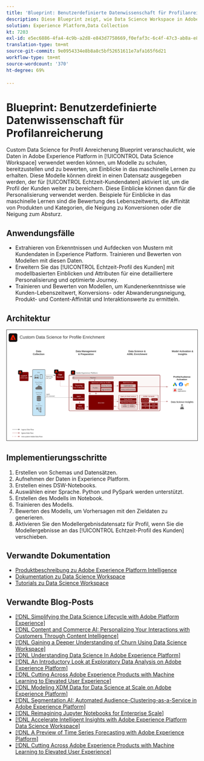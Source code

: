 ```yaml
---
title: 'Blueprint: Benutzerdefinierte Datenwissenschaft für Profilanreicherung'
description: Diese Blueprint zeigt, wie Data Science Workspace in Adobe Experience Platform Daten in Experience Platform nutzen kann, um Modelle zu trainieren, bereitzustellen und zu bewerten, um ML-Erkenntnisse aus Daten zu gewinnen.
solution: Experience Platform,Data Collection
kt: 7203
exl-id: e5ec6886-4fa4-4c9b-a2d8-e843d7758669,f0efaf3c-6c4f-47c3-ab8a-e8e146dd071c
translation-type: tm+mt
source-git-commit: 9e0954334e8b8a8c5bf52651611e7afa165f6d21
workflow-type: tm+mt
source-wordcount: '370'
ht-degree: 69%

---
```


# Blueprint: Benutzerdefinierte Datenwissenschaft für Profilanreicherung

Custom Data Science for Profil Anreicherung Blueprint veranschaulicht, wie Daten in Adobe Experience Platform in [!UICONTROL Data Science Workspace] verwendet werden können, um Modelle zu schulen, bereitzustellen und zu bewerten, um Einblicke in das maschinelle Lernen zu erhalten. Diese Modelle können direkt in einen Datensatz ausgegeben werden, der für [!UICONTROL Echtzeit-Kundendaten] aktiviert ist, um die Profil der Kunden weiter zu bereichern. Diese Einblicke können dann für die Personalisierung verwendet werden. Beispiele für Einblicke in das maschinelle Lernen sind die Bewertung des Lebenszeitwerts, die Affinität von Produkten und Kategorien, die Neigung zu Konversionen oder die Neigung zum Absturz.

## Anwendungsfälle

* Extrahieren von Erkenntnissen und Aufdecken von Mustern mit Kundendaten in Experience Platform. Trainieren und Bewerten von Modellen mit diesen Daten.
* Erweitern Sie das [!UICONTROL Echtzeit-Profil des Kunden] mit modellbasierten Einblicken und Attributen für eine detailliertere Personalisierung und optimierte Journey.
* Trainieren und Bewerten von Modellen, um Kundenerkenntnisse wie Kunden-Lebenszeitwert, Konversions- oder Abwanderungsneigung, Produkt- und Content-Affinität und Interaktionswerte zu ermitteln.

## Architektur

<img src="assets/data_science.svg" alt="Referenzarchitektur für Blueprint „Benutzerdefinierte Datenwissenschaft für Profilanreicherung“" style="border:1px solid #4a4a4a" />

## Implementierungsschritte

1. Erstellen von Schemas und Datensätzen.
1. Aufnehmen der Daten in Experience Platform.
1. Erstellen eines DSW-Notebooks.
1. Auswählen einer Sprache. Python und PySpark werden unterstützt.
1. Erstellen des Modells im Notebook.
1. Trainieren des Modells.
1. Bewerten des Modells, um Vorhersagen mit den Zieldaten zu generieren.
1. Aktivieren Sie den Modellergebnisdatensatz für Profil, wenn Sie die Modellergebnisse an das [!UICONTROL Echtzeit-Profil des Kunden] verschieben.

## Verwandte Dokumentation

* [Produktbeschreibung zu Adobe Experience Platform Intelligence](https://helpx.adobe.com/de/legal/product-descriptions/adobe-experience-platform-intelligence---product-description.html)
* [Dokumentation zu Data Science Workspace](https://experienceleague.adobe.com/docs/experience-platform/data-science-workspace/home.html?lang=de)
* [Tutorials zu Data Science Workspace](https://experienceleague.adobe.com/docs/platform-learn/tutorials/data-science-workspace/understanding-data-science-workspace.html?lang=de)

## Verwandte Blog-Posts

* [[!DNL Simplifying the Data Science Lifecycle with Adobe Platform Experience]](https://medium.com/adobetech/simplifying-the-data-science-lifecycle-with-adobe-platform-experience-8ea4f056d82f)
* [[!DNL Content and Commerce AI: Personalizing Your Interactions with Customers Through Content Intelligence]](https://medium.com/adobetech/content-and-commerce-ai-personalizing-your-interactions-with-customers-through-content-intelligence-dc182601deab)
* [[!DNL Gaining a Deeper Understanding of Churn Using Data Science Workspace]](https://medium.com/adobetech/gaining-a-deeper-understanding-of-churn-using-data-science-workspace-18a2190e0cf3)
* [[!DNL Understanding Data Science In Adobe Experience Platform]](https://medium.com/adobetech/understanding-data-science-in-adobe-experience-platform-5bce5a17b42)
* [[!DNL An Introductory Look at Exploratory Data Analysis on Adobe Experience Platform]](https://medium.com/adobetech/an-introductory-look-at-exploratory-data-analysis-on-adobe-experience-platform-1bfce7501d9a)
* [[!DNL Cutting Across Adobe Experience Products with Machine Learning to Elevated User Experience]](https://medium.com/adobetech/cutting-across-adobe-experience-products-with-machine-learning-to-elevated-user-experience-7c85000510d1)
* [[!DNL Modeling XDM Data for Data Science at Scale on Adobe Experience Platform]](https://medium.com/adobetech/modeling-xdm-data-for-data-science-at-scale-on-adobe-experience-platform-222bb2a6dbf7)
* [[!DNL Segmentation.AI: Automated Audience-Clustering-as-a-Service in Adobe Experience Platform]](https://medium.com/adobetech/segmentation-ai-automated-audience-clustering-as-a-service-in-adobe-experience-platform-261f4099462c)
* [[!DNL Reimagining Jupyter Notebooks for Enterprise Scale]](https://medium.com/adobetech/reimagining-jupyter-notebooks-for-enterprise-scale-8bc6340d504a)
* [[!DNL Accelerate Intelligent Insights with Adobe Experience Platform Data Science Workspace]](https://medium.com/adobetech/accelerate-intelligent-insights-with-adobe-experience-platform-data-science-workspace-89538bacbbea)
* [[!DNL A Preview of Time Series Forecasting with Adobe Experience Platform]](https://medium.com/adobetech/preview-of-time-series-forecasting-with-adobe-experience-platform-38a2fc778e89)
* [[!DNL Cutting Across Adobe Experience Products with Machine Learning to Elevated User Experience]](https://medium.com/adobetech/cutting-across-adobe-experience-products-with-machine-learning-to-elevated-user-experience-7c85000510d1)
